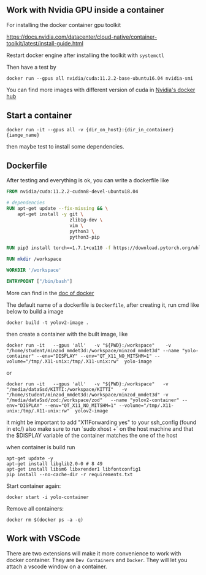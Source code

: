 ## Work with Nvidia GPU inside a container
For installing the docker container gpu toolkit

https://docs.nvidia.com/datacenter/cloud-native/container-toolkit/latest/install-guide.html

Restart docker engine after installing the toolkit with `systemctl`

Then have a test by

```shell
docker run --gpus all nvidia/cuda:11.2.2-base-ubuntu16.04 nvidia-smi
```

You can find more images with different version of cuda in [Nvidia's docker hub](https://hub.docker.com/r/nvidia/cuda/)

## Start a container

```shell
docker run -it --gpus all -v {dir_on_host}:{dir_in_container} {iamge_name}
```

then maybe test to install some dependencies.

## Dockerfile

After testing and everything is ok, you can write a dockerfile like

```dockerfile
FROM nvidia/cuda:11.2.2-cudnn8-devel-ubuntu18.04

# dependencies
RUN apt-get update --fix-missing && \
    apt-get install -y git \
                       zlib1g-dev \
                       vim \
                       python3 \
                       python3-pip

RUN pip3 install torch==1.7.1+cu110 -f https://download.pytorch.org/whl/torch_stable.html 

RUN mkdir /workspace

WORKDIR '/workspace'

ENTRYPOINT ["/bin/bash"]
```

More can find in the [doc of docker](https://docs.docker.com/build/guide/intro/)

The default name of a dockerfile is `Dockerfile`, after creating it, run cmd like below to build a image 

```shell
docker build -t yolov2-image .
```

then create a container with the built image, like

```shell
docker run -it   --gpus 'all'   -v "${PWD}:/workspace"    -v "/home/student/minzod_mmdet3d:/workspace/minzod_mmdet3d" --name "yolo-container" --env="DISPLAY" --env="QT_X11_NO_MITSHM=1" --volume="/tmp/.X11-unix:/tmp/.X11-unix:rw"  yolo-image
```
or
```shell
docker run -it   --gpus 'all'   -v "${PWD}:/workspace"   -v "/media/dataSsd/KITTI:/workspace/KITTI"   -v "/home/student/minzod_mmdet3d:/workspace/minzod_mmdet3d" -v "/media/dataSsd/zod:/workspace/zod"   --name "yolov2-container" --env="DISPLAY" --env="QT_X11_NO_MITSHM=1" --volume="/tmp/.X11-unix:/tmp/.X11-unix:rw"  yolov2-image
```

it might be important to add "X11Forwarding yes" to your ssh_config (found in etc/)
also make sure to run ´sudo xhost +´ on the host machine and that the $DISPLAY variable of the container matches the one of the host 

when container is build run 
```shell
apt-get update -y
apt-get install libglib2.0-0 # 8 49
apt-get install libsm6 libxrender1 libfontconfig1
pip install --no-cache-dir -r requirements.txt
```

Start container again: 
```shell
docker start -i yolo-container
```

Remove all containers:

```shell
docker rm $(docker ps -a -q)
```

## Work with VSCode

There are two extensions will make it more convenience to work with docker container. They are `Dev Containers` and `Docker`. They will let you attach a vscode window on a container.
